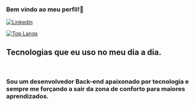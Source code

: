 ### Bem vindo ao meu perfil!👋
[![Linkedin](https://img.shields.io/badge/LinkedIn-0077B5?style=for-the-badge&logo=linkedin&logoColor=white)](https://www.linkedin.com/in/lucas-lopes-5b200b218/)

[![Top Langs](https://github-readme-stats.vercel.app/api/top-langs/?username=lucaslopes01)](https://github.com/anuraghazra/github-readme-stats)

## Tecnologias que eu uso no meu dia a dia.
<div style="display: inline_block">
    <img alt="" src="https://img.shields.io/badge/Python-14354C?style=for-the-badge&logo=python&logoColor=white">
    <img alt="" src="https://img.shields.io/badge/MongoDB-4EA94B?style=for-the-badge&logo=mongodb&logoColor=white">
    <img alt="" src="https://img.shields.io/badge/MySQL-00000F?style=for-the-badge&logo=mysql&logoColor=white">
    <img alt="" src="https://img.shields.io/badge/HTML-239120?style=for-the-badge&logo=html5&logoColor=white">
    <img alt="" src="https://img.shields.io/badge/CSS-239120?&style=for-the-badge&logo=css3&logoColor=white">
    <img alt="" src="https://img.shields.io/badge/JavaScript-F7DF1E?style=for-the-badge&logo=javascript&logoColor=black">
    <img alt="" src="https://img.shields.io/badge/jQuery-0769AD?style=for-the-badge&logo=jquery&logoColor=white
    ">
</div>

### Sou um desenvolvedor Back-end apaixonado por tecnologia e sempre me forçando a sair da zona de conforto para maiores aprendizados.
